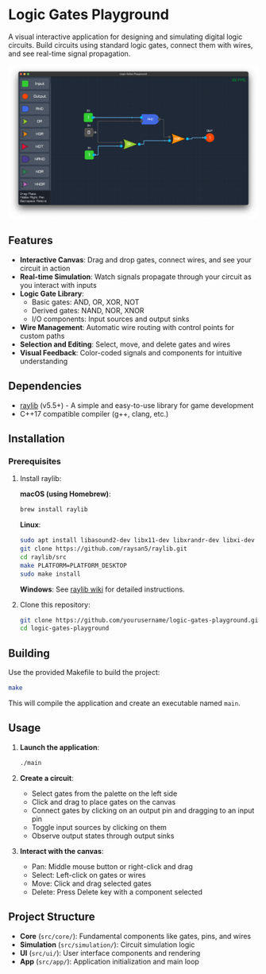 # Logic Gates Playground

A visual interactive application for designing and simulating digital logic circuits. Build circuits using standard logic gates, connect them with wires, and see real-time signal propagation.

![Logic Gates Playground Screenshot](docs/screenshot.png)

## Features

- **Interactive Canvas**: Drag and drop gates, connect wires, and see your circuit in action
- **Real-time Simulation**: Watch signals propagate through your circuit as you interact with inputs
- **Logic Gate Library**:
  - Basic gates: AND, OR, XOR, NOT
  - Derived gates: NAND, NOR, XNOR
  - I/O components: Input sources and output sinks
- **Wire Management**: Automatic wire routing with control points for custom paths
- **Selection and Editing**: Select, move, and delete gates and wires
- **Visual Feedback**: Color-coded signals and components for intuitive understanding

## Dependencies

- [raylib](https://www.raylib.com/) (v5.5+) - A simple and easy-to-use library for game development
- C++17 compatible compiler (g++, clang, etc.)

## Installation

### Prerequisites

1. Install raylib:

   **macOS (using Homebrew)**:
   ```bash
   brew install raylib
   ```

   **Linux**:
   ```bash
   sudo apt install libasound2-dev libx11-dev libxrandr-dev libxi-dev libgl1-mesa-dev libglu1-mesa-dev libxcursor-dev libxinerama-dev
   git clone https://github.com/raysan5/raylib.git
   cd raylib/src
   make PLATFORM=PLATFORM_DESKTOP
   sudo make install
   ```

   **Windows**: See [raylib wiki](https://github.com/raysan5/raylib/wiki/Working-on-Windows) for detailed instructions.

2. Clone this repository:
   ```bash
   git clone https://github.com/yourusername/logic-gates-playground.git
   cd logic-gates-playground
   ```

## Building

Use the provided Makefile to build the project:

```bash
make
```

This will compile the application and create an executable named `main`.

## Usage

1. **Launch the application**:
   ```bash
   ./main
   ```

2. **Create a circuit**:
   - Select gates from the palette on the left side
   - Click and drag to place gates on the canvas
   - Connect gates by clicking on an output pin and dragging to an input pin
   - Toggle input sources by clicking on them
   - Observe output states through output sinks

3. **Interact with the canvas**:
   - Pan: Middle mouse button or right-click and drag
   - Select: Left-click on gates or wires
   - Move: Click and drag selected gates
   - Delete: Press Delete key with a component selected

## Project Structure

- **Core** (`src/core/`): Fundamental components like gates, pins, and wires
- **Simulation** (`src/simulation/`): Circuit simulation logic
- **UI** (`src/ui/`): User interface components and rendering
- **App** (`src/app/`): Application initialization and main loop
